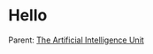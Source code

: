 # Hello

Parent: [The Artificial Intelligence Unit](https://github.com/theartificialintelligenceunit)

<br>
<br>

<br>
<br>

